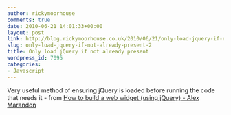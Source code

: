```yaml
---
author: rickymoorhouse
comments: true
date: 2010-06-21 14:01:33+00:00
layout: post
link: http://blog.rickymoorhouse.co.uk/2010/06/21/only-load-jquery-if-not-already-present-2/
slug: only-load-jquery-if-not-already-present-2
title: Only load jQuery if not already present
wordpress_id: 7095
categories:
- Javascript
---
```


Very useful method of ensuring jQuery is loaded before running the code that needs it - from [How to build a web widget (using jQuery) - Alex Marandon](http://alexmarandon.com/articles/web_widget_jquery/)



